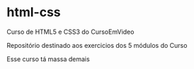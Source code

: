 # html-css
 Curso de HTML5 e CSS3 do CursoEmVideo

 Repositório destinado aos exercicios dos 5 módulos do Curso
 
 Esse curso tá massa demais
